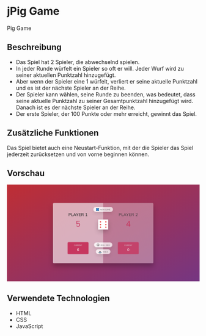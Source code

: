 # jPig Game

Pig Game

## Beschreibung

- Das Spiel hat 2 Spieler, die abwechselnd spielen.
- In jeder Runde würfelt ein Spieler so oft er will. Jeder Wurf wird zu seiner aktuellen Punktzahl hinzugefügt.
- Aber wenn der Spieler eine 1 würfelt, verliert er seine aktuelle Punktzahl und es ist der nächste Spieler an der Reihe.
- Der Spieler kann wählen, seine Runde zu beenden, was bedeutet, dass seine aktuelle Punktzahl zu seiner Gesamtpunktzahl hinzugefügt wird. Danach ist es der nächste Spieler an der Reihe.
- Der erste Spieler, der 100 Punkte oder mehr erreicht, gewinnt das Spiel.

## Zusätzliche Funktionen

Das Spiel bietet auch eine Neustart-Funktion, mit der die Spieler das Spiel jederzeit zurücksetzen und von vorne beginnen können.


## Vorschau

 ![PigGame Screenshot](Pig_Game.png)

## Verwendete Technologien

- HTML
- CSS
- JavaScript
